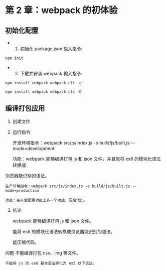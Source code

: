 
# 第 2 章：webpack 的初体验

## 初始化配置

- 1. 初始化 package.json 输入指令:
```shell
npm init
```
- 2. 下载并安装 webpack 输入指令:

```shell
npm install webpack webpack-cli -g 

npm install webpack webpack-cli -D
```

## 编译打包应用

1. 创建文件 

2. 运行指令 

	开发环境指令：webpack src/js/index.js -o build/js/built.js --mode=development 

	功能：webpack 能够编译打包 js 和 json 文件，并且能将 es6 的模块化语法转换成 

浏览器能识别的语法。 

	生产环境指令：webpack src/js/index.js -o build/js/built.js --mode=production 
	
	功能：在开发配置功能上多一个功能，压缩代码。 

3. 结论

	webpack 能够编译打包 js 和 json 文件。 
	
	能将 es6 的模块化语法转换成浏览器能识别的语法。 
	
	能压缩代码。 
	
问题
	不能编译打包 css、img 等文件。 
	
	不能将 js 的 es6 基本语法转化为 es5 以下语法。






